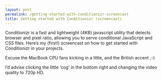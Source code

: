 ```yaml
---
layout: post
permalink: /getting-started-with-conditionizr-screencast
title: Getting started with Conditionizr (screencast)
---
```


Conditionizr is a fast and lightweight (4KB) javascript utility that detects browser and pixel ratio, allowing you to serve conditional JavaScript and CSS files. Here’s my (first!) screencast on how to get started with Conditionizr in your projects.

Excuse the MacBook CPU fans kicking in a little, and the British accent ;-)

I’d advise clicking the little ‘cog’ in the bottom right and changing the video quality to 720p HD.